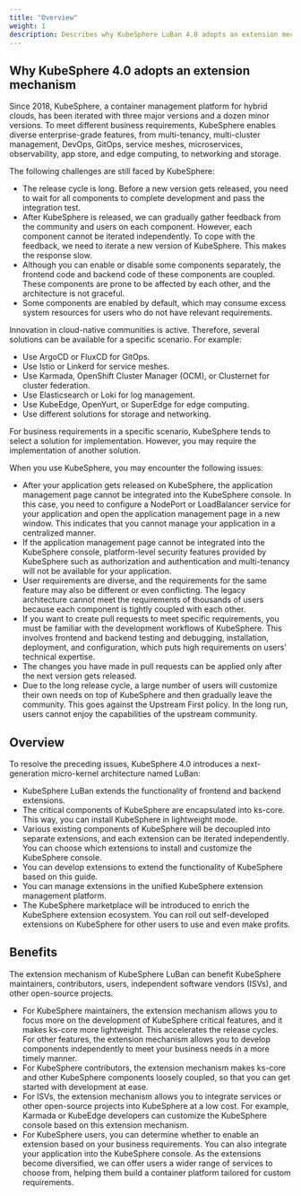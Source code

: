 ```yaml
---
title: "Overview"
weight: 1
description: Describes why KubeSphere LuBan 4.0 adopts an extension mechanism and how developers can benefit from it.
---
```


## Why KubeSphere 4.0 adopts an extension mechanism

Since 2018, KubeSphere, a container management platform for hybrid clouds, has been iterated with three major versions and a dozen minor versions. To meet different business requirements, KubeSphere enables diverse enterprise-grade features, from multi-tenancy, multi-cluster management, DevOps, GitOps, service meshes, microservices, observability, app store, and edge computing, to networking and storage.

The following challenges are still faced by KubeSphere:

- The release cycle is long. Before a new version gets released, you need to wait for all components to complete development and pass the integration test.
- After KubeSphere is released, we can gradually gather feedback from the community and users on each component. However, each component cannot be iterated independently. To cope with the feedback, we need to iterate a new version of KubeSphere. This makes the response slow.
- Although you can enable or disable some components separately, the frontend code and backend code of these components are coupled. These components are prone to be affected by each other, and the architecture is not graceful.
- Some components are enabled by default, which may consume excess system resources for users who do not have relevant requirements.

Innovation in cloud-native communities is active. Therefore, several solutions can be available for a specific scenario. For example:

- Use ArgoCD or FluxCD for GitOps.
- Use Istio or Linkerd for service meshes.
- Use Karmada, OpenShift Cluster Manager (OCM), or Clusternet for cluster federation.
- Use Elasticsearch or Loki for log management.
- Use KubeEdge, OpenYurt, or SuperEdge for edge computing.
- Use different solutions for storage and networking.

For business requirements in a specific scenario, KubeSphere tends to select a solution for implementation. However, you may require the implementation of another solution.

When you use KubeSphere, you may encounter the following issues:

- After your application gets released on KubeSphere, the application management page cannot be integrated into the KubeSphere console. In this case, you need to configure a NodePort or LoadBalancer service for your application and open the application management page in a new window. This indicates that you cannot manage your application in a centralized manner.
- If the application management page cannot be integrated into the KubeSphere console, platform-level security features provided by KubeSphere such as authorization and authentication and multi-tenancy will not be available for your application.
- User requirements are diverse, and the requirements for the same feature may also be different or even conflicting. The legacy architecture cannot meet the requirements of thousands of users because each component is tightly coupled with each other.
- If you want to create pull requests to meet specific requirements, you must be familiar with the development workflows of KubeSphere. This involves frontend and backend testing and debugging, installation, deployment, and configuration, which puts high requirements on users' technical expertise.
- The changes you have made in pull requests can be applied only after the next version gets released.
- Due to the long release cycle, a large number of users will customize their own needs on top of KubeSphere and then gradually leave the community. This goes against the Upstream First policy. In the long run, users cannot enjoy the capabilities of the upstream community.

## Overview

To resolve the preceding issues, KubeSphere 4.0 introduces a next-generation micro-kernel architecture named LuBan:

- KubeSphere LuBan extends the functionality of frontend and backend extensions.
- The critical components of KubeSphere are encapsulated into ks-core. This way, you can install KubeSphere in lightweight mode.
- Various existing components of KubeSphere will be decoupled into separate extensions, and each extension can be iterated independently. You can choose which extensions to install and customize the KubeSphere console.
- You can develop extensions to extend the functionality of KubeSphere based on this guide.
- You can manage extensions in the unified KubeSphere extension management platform.
- The KubeSphere marketplace will be introduced to enrich the KubeSphere extension ecosystem. You can roll out self-developed extensions on KubeSphere for other users to use and even make profits.

## Benefits

The extension mechanism of KubeSphere LuBan can benefit KubeSphere maintainers, contributors, users, independent software vendors (ISVs), and other open-source projects.

- For KubeSphere maintainers, the extension mechanism allows you to focus more on the development of KubeSphere critical features, and it makes ks-core more lightweight. This accelerates the release cycles. For other features, the extension mechanism allows you to develop components independently to meet your business needs in a more timely manner.
- For KubeSphere contributors, the extension mechanism makes ks-core and other KubeSphere components loosely coupled, so that you can get started with development at ease.
- For ISVs, the extension mechanism allows you to integrate services or other open-source projects into KubeSphere at a low cost. For example, Karmada or KubeEdge developers can customize the KubeSphere console based on this extension mechanism.
- For KubeSphere users, you can determine whether to enable an extension based on your business requirements. You can also integrate your application into the KubeSphere console. As the extensions become diversified, we can offer users a wider range of services to choose from, helping them build a container platform tailored for custom requirements.